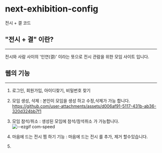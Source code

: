 # next-exhibition-config
전시 + 결 코드


## "전시 + 결" 이란?
---
전시와 사람 사이의 '인연(결)' 이라는 뜻으로 전시 관람을 위한 모임 사이트 입니다. 


## 웹의 기능
---
1.  로그인, 회원가입, 아이디찾기, 비밀번호 찾기

2.  모임 생성, 삭제 : 본인이 모임을 생성 하고 수정,삭제가 가능 합니다.
https://github.com/user-attachments/assets/d006af91-5117-431b-ab36-320d324bb7f1

4.  모임 참석/취소 : 생성된 모임에 참석/참석취소 가 가능합니다.
![--ezgif com-speed](https://github.com/user-attachments/assets/6c47c740-c8a9-4db3-8944-965894959646)


5.  마음에 드는 전시 찜 하기 기능 : 마음에 드는 전시 를 추가, 제거 할수있습니다. 

6. 


